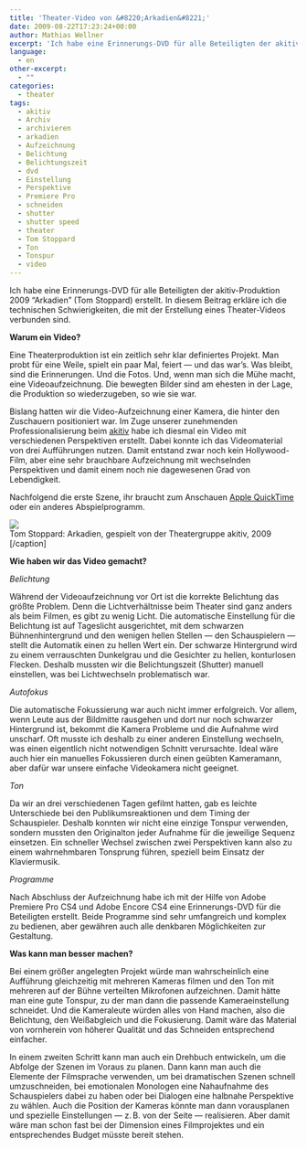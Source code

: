 ```yaml
---
title: 'Theater-Video von &#8220;Arkadien&#8221;'
date: 2009-08-22T17:23:24+00:00
author: Mathias Wellner
excerpt: 'Ich habe eine Erinnerungs-DVD für alle Beteiligten der akitiv-Produktion 2009 "Arkadien" (Tom Stoppard) erstellt. In diesem Beitrag erkläre ich die technischen Schwierigkeiten, die mit der Erstellung eines Theater-Videos verbunden sind. '
language:
  - en
other-excerpt:
  - ""
categories:
  - theater
tags:
  - akitiv
  - Archiv
  - archivieren
  - arkadien
  - Aufzeichnung
  - Belichtung
  - Belichtungszeit
  - dvd
  - Einstellung
  - Perspektive
  - Premiere Pro
  - schneiden
  - shutter
  - shutter speed
  - theater
  - Tom Stoppard
  - Ton
  - Tonspur
  - video
---
```

Ich habe eine Erinnerungs-DVD für alle Beteiligten der akitiv-Produktion 2009 &#8220;Arkadien&#8221; (Tom Stoppard) erstellt. In diesem Beitrag erkläre ich die technischen Schwierigkeiten, die mit der Erstellung eines Theater-Videos verbunden sind. 

**Warum ein Video?**

Eine Theaterproduktion ist ein zeitlich sehr klar definiertes Projekt. Man probt für eine Weile, spielt ein paar Mal, feiert &#8212; und das war&#8217;s. Was bleibt, sind die Erinnerungen. Und die Fotos. Und, wenn man sich die Mühe macht, eine Videoaufzeichnung. Die bewegten Bilder sind am ehesten in der Lage, die Produktion so wiederzugeben, so wie sie war.

Bislang hatten wir die Video-Aufzeichnung einer Kamera, die hinter den Zuschauern positioniert war. Im Zuge unserer zunehmenden Professionalisierung beim [akitiv](http://www.aki.ethz.ch/akitiv/) habe ich diesmal ein Video mit verschiedenen Perspektiven erstellt. Dabei konnte ich das Videomaterial von drei Aufführungen nutzen. Damit entstand zwar noch kein Hollywood-Film, aber eine sehr brauchbare Aufzeichnung mit wechselnden Perspektiven und damit einem noch nie dagewesenen Grad von Lebendigkeit. 

Nachfolgend die erste Szene, ihr braucht zum Anschauen [Apple QuickTime](http://www.apple.com/quicktime/download/) oder ein anderes Abspielprogramm. 

<div class="hvlog">
  <img src="http://www.mwellner.de/video/TomStoppard_Arkadien_Szene1.png" /><br />Tom Stoppard: Arkadien, gespielt von der Theatergruppe akitiv, 2009 [/caption]</p> 
  
  <p>
    <strong>Wie haben wir das Video gemacht?</strong>
  </p>
  
  <p>
    <em>Belichtung</em>
  </p>
  
  <p>
    Während der Videoaufzeichnung vor Ort ist die korrekte Belichtung das größte Problem. Denn die Lichtverhältnisse beim Theater sind ganz anders als beim Filmen, es gibt zu wenig Licht. Die automatische Einstellung für die Belichtung ist auf Tageslicht ausgerichtet, mit dem schwarzen Bühnenhintergrund und den wenigen hellen Stellen &#8212; den Schauspielern &#8212; stellt die Automatik einen zu hellen Wert ein. Der schwarze Hintergrund wird zu einem verrauschten Dunkelgrau und die Gesichter zu hellen, konturlosen Flecken. Deshalb mussten wir die Belichtungszeit (Shutter) manuell einstellen, was bei Lichtwechseln problematisch war.
  </p>
  
  <p>
    <em>Autofokus</em>
  </p>
  
  <p>
    Die automatische Fokussierung war auch nicht immer erfolgreich. Vor allem, wenn Leute aus der Bildmitte rausgehen und dort nur noch schwarzer Hintergrund ist, bekommt die Kamera Probleme und die Aufnahme wird unscharf. Oft musste ich deshalb zu einer anderen Einstellung wechseln, was einen eigentlich nicht notwendigen Schnitt verursachte. Ideal wäre auch hier ein manuelles Fokussieren durch einen geübten Kameramann, aber dafür war unsere einfache Videokamera nicht geeignet.
  </p>
  
  <p>
    <em>Ton</em>
  </p>
  
  <p>
    Da wir an drei verschiedenen Tagen gefilmt hatten, gab es leichte Unterschiede bei den Publikumsreaktionen und dem Timing der Schauspieler. Deshalb konnten wir nicht eine einzige Tonspur verwenden, sondern mussten den Originalton jeder Aufnahme für die jeweilige Sequenz einsetzen. Ein schneller Wechsel zwischen zwei Perspektiven kann also zu einem wahrnehmbaren Tonsprung führen, speziell beim Einsatz der Klaviermusik.
  </p>
  
  <p>
    <em>Programme</em>
  </p>
  
  <p>
    Nach Abschluss der Aufzeichnung habe ich mit der Hilfe von Adobe Premiere Pro CS4 und Adobe Encore CS4 eine Erinnerungs-DVD für die Beteiligten erstellt. Beide Programme sind sehr umfangreich und komplex zu bedienen, aber gewähren auch alle denkbaren Möglichkeiten zur Gestaltung.
  </p>
  
  <p>
    <strong>Was kann man besser machen?</strong>
  </p>
  
  <p>
    Bei einem größer angelegten Projekt würde man wahrscheinlich eine Aufführung gleichzeitig mit mehreren Kameras filmen und den Ton mit mehreren auf der Bühne verteilten Mikrofonen aufzeichnen. Damit hätte man eine gute Tonspur, zu der man dann die passende Kameraeinstellung schneidet. Und die Kameraleute würden alles von Hand machen, also die Belichtung, den Weißabgleich und die Fokusierung. Damit wäre das Material von vornherein von höherer Qualität und das Schneiden entsprechend einfacher.
  </p>
  
  <p>
    In einem zweiten Schritt kann man auch ein Drehbuch entwickeln, um die Abfolge der Szenen im Voraus zu planen. Dann kann man auch die Elemente der Filmsprache verwenden, um bei dramatischen Szenen schnell umzuschneiden, bei emotionalen Monologen eine Nahaufnahme des Schauspielers dabei zu haben oder bei Dialogen eine halbnahe Perspektive zu wählen. Auch die Position der Kameras könnte man dann vorausplanen und spezielle Einstellungen &#8212; z.&thinsp;B. von der Seite &#8212; realisieren. Aber damit wäre man schon fast bei der Dimension eines Filmprojektes und ein entsprechendes Budget müsste bereit stehen.
  </p>
</div>